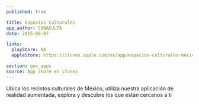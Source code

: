 ```yaml
---
published: true

title: Espacios Culturales
app_author: CONACULTA
date: 2015-08-07

links:
  playStore: NA
  appleStore: https://itunes.apple.com/mx/app/espacios-culturales-mexico/id485070197?mt=8

section: gov_apps
source: App Store en iTunes
---
```

Ubica los recintos culturales de México, utiliza nuestra aplicación de realidad aumentada, explora y descubre los que están cercanos a ti
